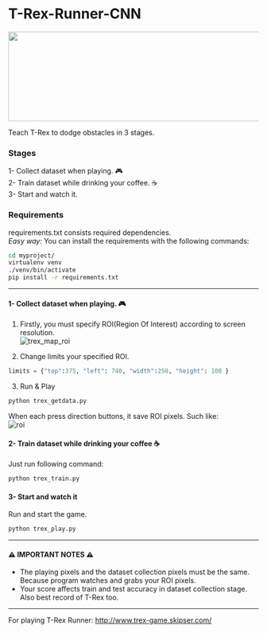 # T-Rex-Runner-CNN

<p align="center">
  <img width="623" height="180" src="https://user-images.githubusercontent.com/39219223/109534425-62891480-7acc-11eb-82b5-bd2c50258b37.png">
</p>


Teach T-Rex to dodge obstacles in 3 stages.  
  
### Stages
1- Collect dataset when playing. :video_game:  
2- Train dataset while drinking your coffee. :coffee:  
3- Start and watch it.  


### Requirements

requirements.txt consists required dependencies.  
*Easy way:*  You can install the requirements with the following commands:
```bash
cd myproject/
virtualenv venv
./venv/bin/activate
pip install -r requirements.txt
```
***

#### 1- Collect dataset when playing. :video_game:  

1. Firstly, you must specify ROI(Region Of Interest) according to screen resolution.  
![trex_map_roi](https://user-images.githubusercontent.com/39219223/109534360-52713500-7acc-11eb-9181-237cbc6c0c34.png)  

2. Change limits your specified ROI.  
```python
limits = {"top":375, "left": 740, "width":250, "height": 100 }
```  
3. Run & Play  
```bash
python trex_getdata.py
```  

When each press direction buttons, it save ROI pixels. Such like:  
![roi](https://user-images.githubusercontent.com/39219223/109530250-8e55cb80-7ac7-11eb-8f01-7881a0c517f2.png)


#### 2- Train dataset while drinking your coffee :coffee:  

Just run following command:  
```bash
python trex_train.py
```  


#### 3- Start and watch it   

Run and start the game.  
```bash
python trex_play.py
```  

---

#### :warning: IMPORTANT NOTES  :warning:

- The playing pixels and the dataset collection pixels must be the same. Because program watches and grabs your ROI pixels.
- Your score affects train and test accuracy in dataset collection stage. Also best record of T-Rex too.  

---

For playing T-Rex Runner: 
http://www.trex-game.skipser.com/

